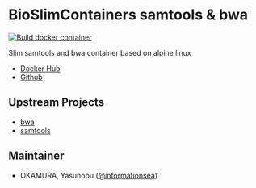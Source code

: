 BioSlimContainers samtools & bwa
================================
[![Build docker container](https://github.com/bioslimcontainers/bwa-samtools/actions/workflows/docker.yml/badge.svg)](https://github.com/bioslimcontainers/bwa-samtools/actions/workflows/docker.yml)

Slim samtools and bwa container based on alpine linux

* [Docker Hub](https://hub.docker.com/r/bioslimcontainers/bwa-samtools)
* [Github](https://github.com/bioslimcontainers/bwa-samtools)

Upstream Projects
-----------------

* [bwa](http://bio-bwa.sourceforge.net/)
* [samtools](https://www.htslib.org/)

Maintainer
----------

* OKAMURA, Yasunobu ([@informationsea](https://github.com/informationsea/))
